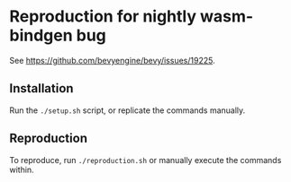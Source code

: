 # Reproduction for nightly wasm-bindgen bug

See <https://github.com/bevyengine/bevy/issues/19225>.

## Installation

Run the `./setup.sh` script, or replicate the commands manually.

## Reproduction

To reproduce, run `./reproduction.sh` or manually execute the commands within.
